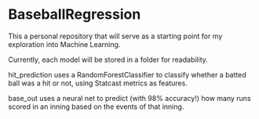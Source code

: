 # BaseballRegression

This a personal repository that will serve as a starting point for my exploration into Machine Learning.

Currently, each model will be stored in a folder for readability.

hit_prediction uses a RandomForestClassifier to classify whether a batted ball was a hit or not, using Statcast metrics as features. 

base_out uses a neural net to predict (with 98% accuracy!) how many runs scored in an inning based on the events of that inning.
